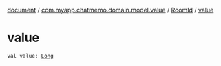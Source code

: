 [document](../../index.md) / [com.myapp.chatmemo.domain.model.value](../index.md) / [RoomId](index.md) / [value](./value.md)

# value

`val value: `[`Long`](https://kotlinlang.org/api/latest/jvm/stdlib/kotlin/-long/index.html)